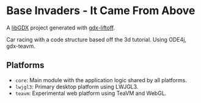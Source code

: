 # Base Invaders - It Came From Above


A [libGDX](https://libgdx.com/) project generated with [gdx-liftoff](https://github.com/tommyettinger/gdx-liftoff).

Car racing with a code structure based off the 3d tutorial. Using ODE4j, gdx-teavm.



## Platforms

- `core`: Main module with the application logic shared by all platforms.
- `lwjgl3`: Primary desktop platform using LWJGL3.
- `teavm`: Experimental web platform using TeaVM and WebGL.
